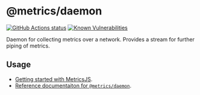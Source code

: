 # @metrics/daemon


[![GitHub Actions status](https://github.com/metrics-js/daemon/workflows/Run%20Lint%20and%20Tests/badge.svg)](https://github.com/metrics-js/daemon/actions?query=workflow%3A%22Run+Lint+and+Tests%22)
[![Known Vulnerabilities](https://snyk.io/test/github/metrics-js/daemon/badge.svg?targetFile=package.json)](https://snyk.io/test/github/metrics-js/daemon?targetFile=package.json)

Daemon for collecting metrics over a network. Provides a stream for further piping of metrics.

## Usage

- [Getting started with MetricsJS](https://metrics-js.github.io/introduction/getting-started/).
- [Reference documentaiton for `@metrics/daemon`](https://metrics-js.github.io/reference/daemon/).
